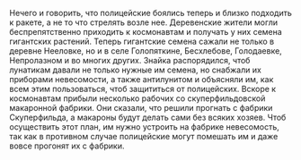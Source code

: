 Нечего и говорить, что полицейские боялись теперь и близко подходить к ракете, а не то что стрелять возле нее. Деревенские жители могли беспрепятственно приходить к космонавтам и получать у них семена гигантских растений. Теперь гигантские семена сажали не только в деревне Нееловке, но и в селе Голопяткине, Бесхлебове, Голодаевке, Непролазном и во многих других. Знайка распорядился, чтоб лунатикам давали не только нужные им семена, но снабжали их приборами невесомости, а также антилунитом и объясняли им, как всем этим пользоваться, чтоб защититься от полицейских. Вскоре к космонавтам прибыли несколько рабочих со скуперфильдовской макаронной фабрики. Они сказали, что решили прогнать с фабрики Скуперфильда, а макароны будут делать сами без всяких хозяев. Чтоб осуществить этот план, им нужно устроить на фабрике невесомость, так как в противном случае полицейские могут помешать им и даже вовсе прогонят их с фабрики.